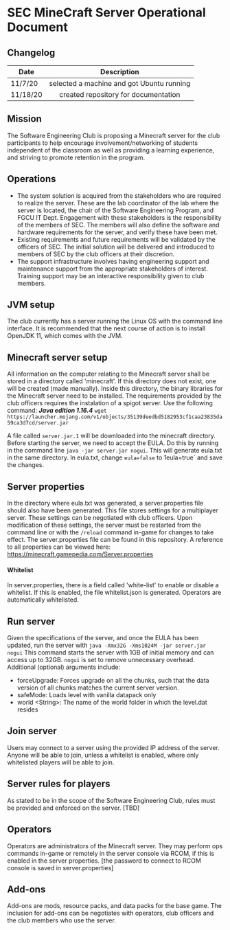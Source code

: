 # SEC MineCraft Server Operational Document

## Changelog
| Date   |      Description| 
|----------|:-------------:|
| 11/7/20 |  selected a machine and got Ubuntu running |
| 11/18/20 |    created repository for documentation   | 

## Mission
The Software Engineering Club is proposing a Minecraft server for the club participants to help encourage involvement/networking of students independent of the classroom as well as providing a learning experience, and striving to promote retention in the program.

## Operations

- The system solution is acquired from the stakeholders who are required to realize the server. These are the lab coordinator of the lab where the server is located, the chair of the Software Engineering Program, and FGCU IT Dept. Engagement with these stakeholders is the responsibility of the members of SEC. The members will also define the software and hardware requirements for the server, and verify these have been met.
- Existing requirements and future requirements will be validated by the officers of SEC. The initial solution will be delivered and introduced to members of SEC by the club officers at their discretion.
- The support infrastructure involves having engineering support and maintenance support from the appropriate stakeholders of interest. Training support may be an interactive responsibility given to club members.

## JVM setup
The club currently has a server running the Linux OS with the command line interface. It is recommended that the next course of action is to install OpenJDK 11, which comes with the JVM.
## Minecraft server setup
All information on the computer relating to the Minecraft server shall be stored in a directory called 'minecraft'. If this directory does not exist, one will be created (made manually). 
Inside this directory, the binary libraries for the Minecraft server need to be installed. The requirements provided by the club officers requires the instalation of a spigot server. Use the following command:
___Java edition 1.16.4___
`wget https://launcher.mojang.com/v1/objects/35139deedbd5182953cf1caa23835da59ca3d7cd/server.jar`

A file called `server.jar.1` will be downloaded into the minecraft directory.
Before starting the server, we need to accept the EULA. Do this by running in the command line `java -jar server.jar nogui`. This will generate eula.txt in the same directory. In eula.txt, change `eula=false` to 1eula=true` and save the changes.
## Server properties
In the directory where eula.txt was generated, a server.properties file should also have been generated. This file stores settings for a multiplayer server. These settings can be negotiated with club officers. Upon modification of these settings, the server must be restarted from the command line or with the `/reload` command in-game for changes to take effect. 
The server.properties file can be found in this repository.
A reference to all properties can be viewed here: https://minecraft.gamepedia.com/Server.properties
#### Whitelist
In server.properties, there is a field called 'white-list' to enable or disable a whitelist. If this is enabled, the file whitelist.json is generated. Operators are automatically whitelisted.

## Run server
Given the specifications of the server, and once the EULA has been updated, run the server with
`java -Xmx32G -Xms1024M -jar server.jar nogui`
This command starts the server with 1GB of initial memory and can access up to 32GB. `nogui` is set to remove unnecessary overhead.
Additional (optional) arguments include:
 - forceUpgrade: Forces upgrade on all the chunks, such that the data version of all chunks matches the current server version.
 - safeMode: Loads level with vanilla datapack only
 - world \<String>: The name of the world folder in which the level.dat resides 
 ## Join server
 Users may connect to a server using the provided IP address of the server. Anyone will be able to join, unless a whitelist is enabled, where only whitelisted players will be able to join.
## Server rules for players
As stated to be in the scope of the Software Engineering Club, rules must be provided and enforced on the server. [TBD]
## Operators
Operators are administrators of the Minecraft server. They may perform ops commands in-game or remotely in the server console via RCOM, if this is enabled in the server properties. [the password to connect to RCOM console is saved in server.properties]
## Add-ons 
Add-ons are mods, resource packs, and data packs for the base game. The inclusion for add-ons can be negotiates with operators, club officers and the club members who use the server.
